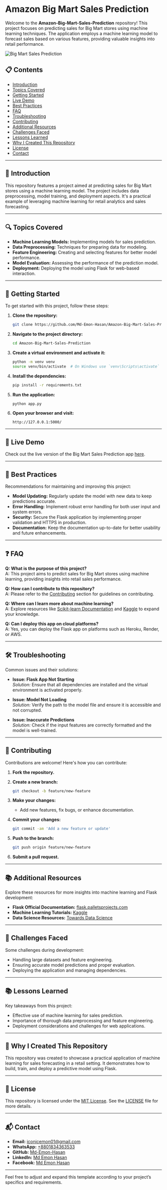 # Amazon Big Mart Sales Prediction

Welcome to the **Amazon-Big-Mart-Sales-Prediction** repository! This project focuses on predicting sales for Big Mart stores using machine learning techniques. The application employs a machine learning model to forecast sales based on various features, providing valuable insights into retail performance.

![Big Mart Sales Prediction](https://user-images.githubusercontent.com/123456789/abcdef1234567890.png)

## 📋 Contents

- [Introduction](#introduction)
- [Topics Covered](#topics-covered)
- [Getting Started](#getting-started)
- [Live Demo](#live-demo)
- [Best Practices](#best-practices)
- [FAQ](#faq)
- [Troubleshooting](#troubleshooting)
- [Contributing](#contributing)
- [Additional Resources](#additional-resources)
- [Challenges Faced](#challenges-faced)
- [Lessons Learned](#lessons-learned)
- [Why I Created This Repository](#why-i-created-this-repository)
- [License](#license)
- [Contact](#contact)

---

## 📖 Introduction

This repository features a project aimed at predicting sales for Big Mart stores using a machine learning model. The project includes data preprocessing, model training, and deployment aspects. It's a practical example of leveraging machine learning for retail analytics and sales forecasting.

---

## 🔍 Topics Covered

- **Machine Learning Models:** Implementing models for sales prediction.
- **Data Preprocessing:** Techniques for preparing data for modeling.
- **Feature Engineering:** Creating and selecting features for better model performance.
- **Model Evaluation:** Assessing the performance of the prediction model.
- **Deployment:** Deploying the model using Flask for web-based interaction.

---

## 🚀 Getting Started

To get started with this project, follow these steps:

1. **Clone the repository:**

   ```bash
   git clone https://github.com/Md-Emon-Hasan/Amazon-Big-Mart-Sales-Prediction.git
   ```

2. **Navigate to the project directory:**

   ```bash
   cd Amazon-Big-Mart-Sales-Prediction
   ```

3. **Create a virtual environment and activate it:**

   ```bash
   python -m venv venv
   source venv/bin/activate  # On Windows use `venv\Scripts\activate`
   ```

4. **Install the dependencies:**

   ```bash
   pip install -r requirements.txt
   ```

5. **Run the application:**

   ```bash
   python app.py
   ```

6. **Open your browser and visit:**

   ```
   http://127.0.0.1:5000/
   ```

---

## 🎉 Live Demo

Check out the live version of the Big Mart Sales Prediction app [here](https://amazon-big-mart-sales-prediction.onrender.com/).

---

## 🌟 Best Practices

Recommendations for maintaining and improving this project:

- **Model Updating:** Regularly update the model with new data to keep predictions accurate.
- **Error Handling:** Implement robust error handling for both user input and system errors.
- **Security:** Secure the Flask application by implementing proper validation and HTTPS in production.
- **Documentation:** Keep the documentation up-to-date for better usability and future enhancements.

---

## ❓ FAQ

**Q: What is the purpose of this project?**  
A: This project aims to predict sales for Big Mart stores using machine learning, providing insights into retail sales performance.

**Q: How can I contribute to this repository?**  
A: Please refer to the [Contributing](#contributing) section for guidelines on contributing.

**Q: Where can I learn more about machine learning?**  
A: Explore resources like [Scikit-learn Documentation](https://scikit-learn.org/stable/user_guide.html) and [Kaggle](https://www.kaggle.com/learn/overview) to expand your knowledge.

**Q: Can I deploy this app on cloud platforms?**  
A: Yes, you can deploy the Flask app on platforms such as Heroku, Render, or AWS.

---

## 🛠️ Troubleshooting

Common issues and their solutions:

- **Issue: Flask App Not Starting**  
  *Solution:* Ensure that all dependencies are installed and the virtual environment is activated properly.

- **Issue: Model Not Loading**  
  *Solution:* Verify the path to the model file and ensure it is accessible and not corrupted.

- **Issue: Inaccurate Predictions**  
  *Solution:* Check if the input features are correctly formatted and the model is well-trained.

---

## 🤝 Contributing

Contributions are welcome! Here's how you can contribute:

1. **Fork the repository.**
2. **Create a new branch:**

   ```bash
   git checkout -b feature/new-feature
   ```

3. **Make your changes:**

   - Add new features, fix bugs, or enhance documentation.

4. **Commit your changes:**

   ```bash
   git commit -am 'Add a new feature or update'
   ```

5. **Push to the branch:**

   ```bash
   git push origin feature/new-feature
   ```

6. **Submit a pull request.**

---

## 📚 Additional Resources

Explore these resources for more insights into machine learning and Flask development:

- **Flask Official Documentation:** [flask.palletsprojects.com](https://flask.palletsprojects.com/)
- **Machine Learning Tutorials:** [Kaggle](https://www.kaggle.com/learn/overview)
- **Data Science Resources:** [Towards Data Science](https://towardsdatascience.com/)

---

## 💪 Challenges Faced

Some challenges during development:

- Handling large datasets and feature engineering.
- Ensuring accurate model predictions and proper evaluation.
- Deploying the application and managing dependencies.

---

## 📚 Lessons Learned

Key takeaways from this project:

- Effective use of machine learning for sales prediction.
- Importance of thorough data preprocessing and feature engineering.
- Deployment considerations and challenges for web applications.

---

## 🌟 Why I Created This Repository

This repository was created to showcase a practical application of machine learning for sales forecasting in a retail setting. It demonstrates how to build, train, and deploy a predictive model using Flask.

---

## 📝 License

This repository is licensed under the [MIT License](https://opensource.org/licenses/MIT). See the [LICENSE](LICENSE) file for more details.

---

## 📬 Contact

- **Email:** [iconicemon01@gmail.com](mailto:iconicemon01@gmail.com)
- **WhatsApp:** [+8801834363533](https://wa.me/8801834363533)
- **GitHub:** [Md-Emon-Hasan](https://github.com/Md-Emon-Hasan)
- **LinkedIn:** [Md Emon Hasan](https://www.linkedin.com/in/md-emon-hasan)
- **Facebook:** [Md Emon Hasan](https://www.facebook.com/mdemon.hasan2001/)

---

Feel free to adjust and expand this template according to your project’s specifics and requirements.
